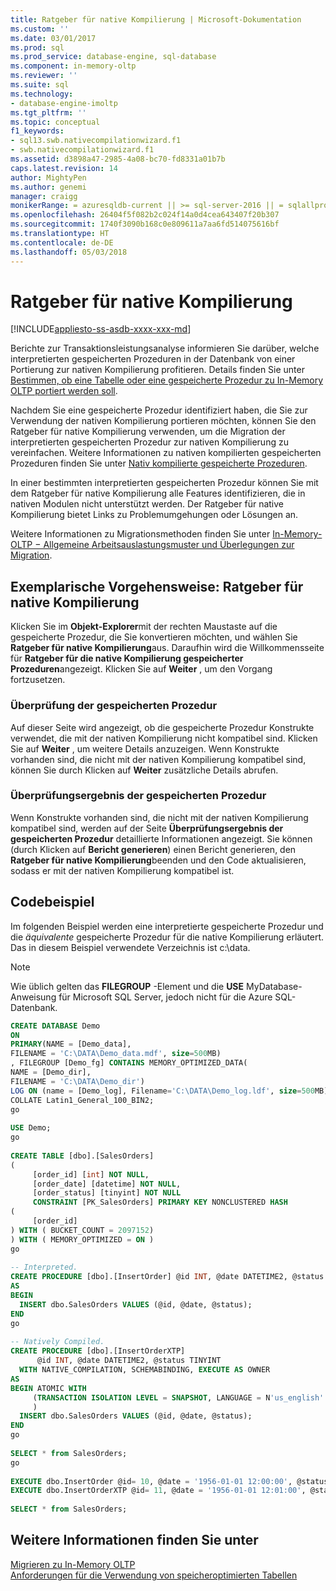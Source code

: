 ```yaml
---
title: Ratgeber für native Kompilierung | Microsoft-Dokumentation
ms.custom: ''
ms.date: 03/01/2017
ms.prod: sql
ms.prod_service: database-engine, sql-database
ms.component: in-memory-oltp
ms.reviewer: ''
ms.suite: sql
ms.technology:
- database-engine-imoltp
ms.tgt_pltfrm: ''
ms.topic: conceptual
f1_keywords:
- sql13.swb.nativecompilationwizard.f1
- swb.nativecompilationwizard.f1
ms.assetid: d3898a47-2985-4a08-bc70-fd8331a01b7b
caps.latest.revision: 14
author: MightyPen
ms.author: genemi
manager: craigg
monikerRange: = azuresqldb-current || >= sql-server-2016 || = sqlallproducts-allversions
ms.openlocfilehash: 26404f5f082b2c024f14a0d4cea643407f20b307
ms.sourcegitcommit: 1740f3090b168c0e809611a7aa6fd514075616bf
ms.translationtype: HT
ms.contentlocale: de-DE
ms.lasthandoff: 05/03/2018
---
```

# <a name="native-compilation-advisor"></a>Ratgeber für native Kompilierung
[!INCLUDE[appliesto-ss-asdb-xxxx-xxx-md](../../includes/appliesto-ss-asdb-xxxx-xxx-md.md)]

  Berichte zur Transaktionsleistungsanalyse informieren Sie darüber, welche interpretierten gespeicherten Prozeduren in der Datenbank von einer Portierung zur nativen Kompilierung profitieren. Details finden Sie unter [Bestimmen, ob eine Tabelle oder eine gespeicherte Prozedur zu In-Memory OLTP portiert werden soll](../../relational-databases/in-memory-oltp/determining-if-a-table-or-stored-procedure-should-be-ported-to-in-memory-oltp.md).  
  
 Nachdem Sie eine gespeicherte Prozedur identifiziert haben, die Sie zur Verwendung der nativen Kompilierung portieren möchten, können Sie den Ratgeber für native Kompilierung verwenden, um die Migration der interpretierten gespeicherten Prozedur zur nativen Kompilierung zu vereinfachen. Weitere Informationen zu nativen kompilierten gespeicherten Prozeduren finden Sie unter [Nativ kompilierte gespeicherte Prozeduren](../../relational-databases/in-memory-oltp/natively-compiled-stored-procedures.md).  
  
 In einer bestimmten interpretierten gespeicherten Prozedur können Sie mit dem Ratgeber für native Kompilierung alle Features identifizieren, die in nativen Modulen nicht unterstützt werden. Der Ratgeber für native Kompilierung bietet Links zu Problemumgehungen oder Lösungen an.  
  
 Weitere Informationen zu Migrationsmethoden finden Sie unter [In-Memory-OLTP − Allgemeine Arbeitsauslastungsmuster und Überlegungen zur Migration](http://msdn.microsoft.com/library/dn673538.aspx).  
  
## <a name="walkthrough-using-the-native-compilation-advisor"></a>Exemplarische Vorgehensweise: Ratgeber für native Kompilierung  
 Klicken Sie im **Objekt-Explorer**mit der rechten Maustaste auf die gespeicherte Prozedur, die Sie konvertieren möchten, und wählen Sie **Ratgeber für native Kompilierung**aus. Daraufhin wird die Willkommensseite für **Ratgeber für die native Kompilierung gespeicherter Prozeduren**angezeigt. Klicken Sie auf **Weiter** , um den Vorgang fortzusetzen.  
  
### <a name="stored-procedure-validation"></a>Überprüfung der gespeicherten Prozedur  
 Auf dieser Seite wird angezeigt, ob die gespeicherte Prozedur Konstrukte verwendet, die mit der nativen Kompilierung nicht kompatibel sind. Klicken Sie auf **Weiter** , um weitere Details anzuzeigen. Wenn Konstrukte vorhanden sind, die nicht mit der nativen Kompilierung kompatibel sind, können Sie durch Klicken auf **Weiter** zusätzliche Details abrufen.  
  
### <a name="stored-procedure-validation-result"></a>Überprüfungsergebnis der gespeicherten Prozedur  
 Wenn Konstrukte vorhanden sind, die nicht mit der nativen Kompilierung kompatibel sind, werden auf der Seite **Überprüfungsergebnis der gespeicherten Prozedur** detaillierte Informationen angezeigt. Sie können (durch Klicken auf **Bericht generieren**) einen Bericht generieren, den **Ratgeber für native Kompilierung**beenden und den Code aktualisieren, sodass er mit der nativen Kompilierung kompatibel ist.  
  
## <a name="code-sample"></a>Codebeispiel  
 Im folgenden Beispiel werden eine interpretierte gespeicherte Prozedur und die *äquivalente* gespeicherte Prozedur für die native Kompilierung erläutert. Das in diesem Beispiel verwendete Verzeichnis ist c:\data.  
  
> [!NOTE]  
>  Wie üblich gelten das **FILEGROUP** -Element und die **USE** MyDatabase-Anweisung für Microsoft SQL Server, jedoch nicht für die Azure SQL-Datenbank.  
  
```sql  
CREATE DATABASE Demo  
ON  
PRIMARY(NAME = [Demo_data],  
FILENAME = 'C:\DATA\Demo_data.mdf', size=500MB)  
, FILEGROUP [Demo_fg] CONTAINS MEMORY_OPTIMIZED_DATA(  
NAME = [Demo_dir],  
FILENAME = 'C:\DATA\Demo_dir')  
LOG ON (name = [Demo_log], Filename='C:\DATA\Demo_log.ldf', size=500MB)  
COLLATE Latin1_General_100_BIN2;  
go  
  
USE Demo;  
go  
  
CREATE TABLE [dbo].[SalesOrders]  
(  
     [order_id] [int] NOT NULL,  
     [order_date] [datetime] NOT NULL,  
     [order_status] [tinyint] NOT NULL  
     CONSTRAINT [PK_SalesOrders] PRIMARY KEY NONCLUSTERED HASH   
(  
     [order_id]  
) WITH ( BUCKET_COUNT = 2097152)  
) WITH ( MEMORY_OPTIMIZED = ON )  
go  
  
-- Interpreted.  
CREATE PROCEDURE [dbo].[InsertOrder] @id INT, @date DATETIME2, @status TINYINT  
AS   
BEGIN   
  INSERT dbo.SalesOrders VALUES (@id, @date, @status);  
END  
go  
  
-- Natively Compiled.  
CREATE PROCEDURE [dbo].[InsertOrderXTP]  
      @id INT, @date DATETIME2, @status TINYINT  
  WITH NATIVE_COMPILATION, SCHEMABINDING, EXECUTE AS OWNER  
AS   
BEGIN ATOMIC WITH   
     (TRANSACTION ISOLATION LEVEL = SNAPSHOT, LANGUAGE = N'us_english'  
     )  
  INSERT dbo.SalesOrders VALUES (@id, @date, @status);  
END  
go  
  
SELECT * from SalesOrders;  
go  
  
EXECUTE dbo.InsertOrder @id= 10, @date = '1956-01-01 12:00:00', @status = 1;  
EXECUTE dbo.InsertOrderXTP @id= 11, @date = '1956-01-01 12:01:00', @status = 2;  
  
SELECT * from SalesOrders;  
```  
  
## <a name="see-also"></a>Weitere Informationen finden Sie unter  
 [Migrieren zu In-Memory OLTP](../../relational-databases/in-memory-oltp/migrating-to-in-memory-oltp.md)   
 [Anforderungen für die Verwendung von speicheroptimierten Tabellen](../../relational-databases/in-memory-oltp/requirements-for-using-memory-optimized-tables.md)  
  
  
